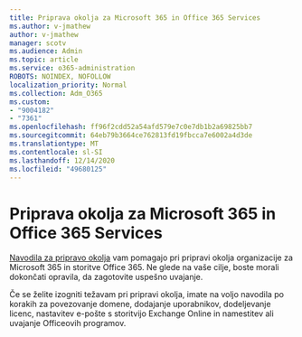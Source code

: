 ```yaml
---
title: Priprava okolja za Microsoft 365 in Office 365 Services
ms.author: v-jmathew
author: v-jmathew
manager: scotv
ms.audience: Admin
ms.topic: article
ms.service: o365-administration
ROBOTS: NOINDEX, NOFOLLOW
localization_priority: Normal
ms.collection: Adm_O365
ms.custom:
- "9004182"
- "7361"
ms.openlocfilehash: ff96f2cdd52a54afd579e7c0e7db1b2a69825bb7
ms.sourcegitcommit: 64eb79b3664ce762813fd19fbcca7e6002a4d3de
ms.translationtype: MT
ms.contentlocale: sl-SI
ms.lasthandoff: 12/14/2020
ms.locfileid: "49680125"
---
```

# <a name="prepare-your-environment-for-microsoft-365-and-office-365-services"></a>Priprava okolja za Microsoft 365 in Office 365 Services

[Navodila za pripravo okolja](https://go.microsoft.com/fwlink/?linkid=2005213) vam pomagajo pri pripravi okolja organizacije za Microsoft 365 in storitve Office 365. Ne glede na vaše cilje, boste morali dokončati opravila, da zagotovite uspešno uvajanje.

Če se želite izogniti težavam pri pripravi okolja, imate na voljo navodila po korakih za povezovanje domene, dodajanje uporabnikov, dodeljevanje licenc, nastavitev e-pošte s storitvijo Exchange Online in namestitev ali uvajanje Officeovih programov.
